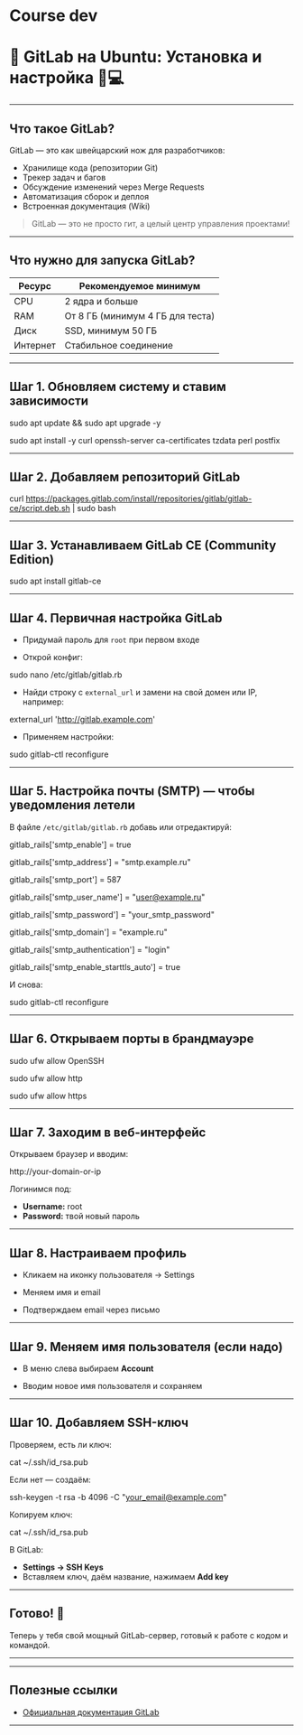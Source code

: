 # Course dev

# 🚀 GitLab на Ubuntu: Установка и настройка  🐧💻

---

## Что такое GitLab?

GitLab — это как швейцарский нож для разработчиков:  
- Хранилище кода (репозитории Git)  
- Трекер задач и багов  
- Обсуждение изменений через Merge Requests  
- Автоматизация сборок и деплоя  
- Встроенная документация (Wiki)  

> GitLab — это не просто гит, а целый центр управления проектами!

---

## Что нужно для запуска GitLab?

| Ресурс       | Рекомендуемое минимум          |
|--------------|-------------------------------|
| CPU          | 2 ядра и больше                |
| RAM          | От 8 ГБ (минимум 4 ГБ для теста) |
| Диск         | SSD, минимум 50 ГБ             |
| Интернет     | Стабильное соединение          |



---

## Шаг 1. Обновляем систему и ставим зависимости

sudo apt update && sudo apt upgrade -y

sudo apt install -y curl openssh-server ca-certificates tzdata perl postfix



---

## Шаг 2. Добавляем репозиторий GitLab

curl https://packages.gitlab.com/install/repositories/gitlab/gitlab-ce/script.deb.sh | sudo bash



---

## Шаг 3. Устанавливаем GitLab CE (Community Edition)

sudo apt install gitlab-ce



---

## Шаг 4. Первичная настройка GitLab

- Придумай пароль для `root` при первом входе
  
- Открой конфиг:

sudo nano /etc/gitlab/gitlab.rb



- Найди строку с `external_url` и замени на свой домен или IP, например:

external_url 'http://gitlab.example.com'



- Применяем настройки:

sudo gitlab-ctl reconfigure



---

## Шаг 5. Настройка почты (SMTP) — чтобы уведомления летели

В файле `/etc/gitlab/gitlab.rb` добавь или отредактируй:

gitlab_rails['smtp_enable'] = true

gitlab_rails['smtp_address'] = "smtp.example.ru"

gitlab_rails['smtp_port'] = 587

gitlab_rails['smtp_user_name'] = "user@example.ru"

gitlab_rails['smtp_password'] = "your_smtp_password"

gitlab_rails['smtp_domain'] = "example.ru"

gitlab_rails['smtp_authentication'] = "login"

gitlab_rails['smtp_enable_starttls_auto'] = true



И снова:

sudo gitlab-ctl reconfigure



---

## Шаг 6. Открываем порты в брандмауэре

sudo ufw allow OpenSSH

sudo ufw allow http

sudo ufw allow https


---

## Шаг 7. Заходим в веб-интерфейс

Открываем браузер и вводим:

http://your-domain-or-ip



Логинимся под:

- **Username:** root  
- **Password:** твой новый пароль

---

## Шаг 8. Настраиваем профиль

- Кликаем на иконку пользователя → Settings
  
- Меняем имя и email
  
- Подтверждаем email через письмо

---

## Шаг 9. Меняем имя пользователя (если надо)

- В меню слева выбираем **Account**
  
- Вводим новое имя пользователя и сохраняем

---

## Шаг 10. Добавляем SSH-ключ

Проверяем, есть ли ключ:

cat ~/.ssh/id_rsa.pub



Если нет — создаём:

ssh-keygen -t rsa -b 4096 -C "your_email@example.com"



Копируем ключ:

cat ~/.ssh/id_rsa.pub



В GitLab:

- **Settings → SSH Keys**  
- Вставляем ключ, даём название, нажимаем **Add key**

---

## Готово! 🎉

Теперь у тебя свой мощный GitLab-сервер, готовый к работе с кодом и командой.

---


---

## Полезные ссылки

- [Официальная документация GitLab](https://docs.gitlab.com/)

---



